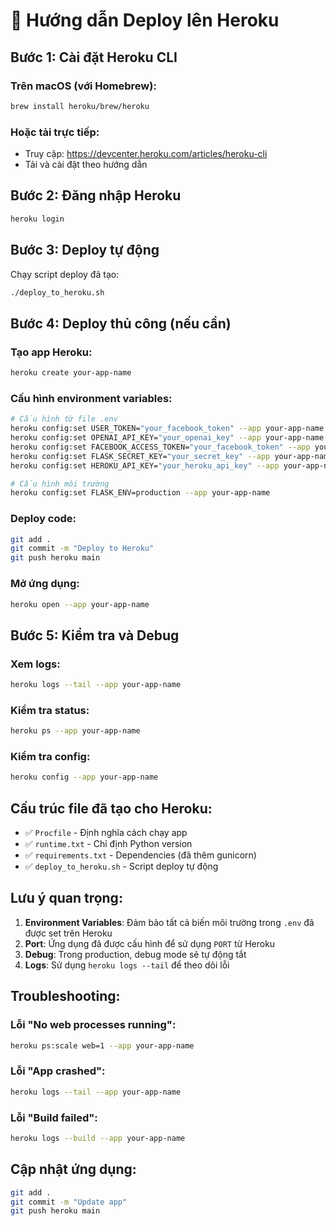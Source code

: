 # 🚀 Hướng dẫn Deploy lên Heroku

## Bước 1: Cài đặt Heroku CLI

### Trên macOS (với Homebrew):
```bash
brew install heroku/brew/heroku
```

### Hoặc tải trực tiếp:
- Truy cập: https://devcenter.heroku.com/articles/heroku-cli
- Tải và cài đặt theo hướng dẫn

## Bước 2: Đăng nhập Heroku
```bash
heroku login
```

## Bước 3: Deploy tự động
Chạy script deploy đã tạo:
```bash
./deploy_to_heroku.sh
```

## Bước 4: Deploy thủ công (nếu cần)

### Tạo app Heroku:
```bash
heroku create your-app-name
```

### Cấu hình environment variables:
```bash
# Cấu hình từ file .env
heroku config:set USER_TOKEN="your_facebook_token" --app your-app-name
heroku config:set OPENAI_API_KEY="your_openai_key" --app your-app-name
heroku config:set FACEBOOK_ACCESS_TOKEN="your_facebook_token" --app your-app-name
heroku config:set FLASK_SECRET_KEY="your_secret_key" --app your-app-name
heroku config:set HEROKU_API_KEY="your_heroku_api_key" --app your-app-name

# Cấu hình môi trường
heroku config:set FLASK_ENV=production --app your-app-name
```

### Deploy code:
```bash
git add .
git commit -m "Deploy to Heroku"
git push heroku main
```

### Mở ứng dụng:
```bash
heroku open --app your-app-name
```

## Bước 5: Kiểm tra và Debug

### Xem logs:
```bash
heroku logs --tail --app your-app-name
```

### Kiểm tra status:
```bash
heroku ps --app your-app-name
```

### Kiểm tra config:
```bash
heroku config --app your-app-name
```

## Cấu trúc file đã tạo cho Heroku:

- ✅ `Procfile` - Định nghĩa cách chạy app
- ✅ `runtime.txt` - Chỉ định Python version
- ✅ `requirements.txt` - Dependencies (đã thêm gunicorn)
- ✅ `deploy_to_heroku.sh` - Script deploy tự động

## Lưu ý quan trọng:

1. **Environment Variables**: Đảm bảo tất cả biến môi trường trong `.env` đã được set trên Heroku
2. **Port**: Ứng dụng đã được cấu hình để sử dụng `PORT` từ Heroku
3. **Debug**: Trong production, debug mode sẽ tự động tắt
4. **Logs**: Sử dụng `heroku logs --tail` để theo dõi lỗi

## Troubleshooting:

### Lỗi "No web processes running":
```bash
heroku ps:scale web=1 --app your-app-name
```

### Lỗi "App crashed":
```bash
heroku logs --tail --app your-app-name
```

### Lỗi "Build failed":
```bash
heroku logs --build --app your-app-name
```

## Cập nhật ứng dụng:
```bash
git add .
git commit -m "Update app"
git push heroku main
```

